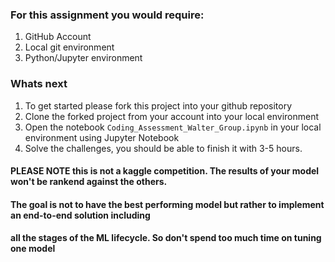 ### For this assignment you would require:
1. GitHub Account
2. Local git environment
3. Python/Jupyter environment

### Whats next
1. To get started please fork this project into your github repository
2. Clone the forked project from your account into your local environment
3. Open the notebook `Coding_Assessment_Walter_Group.ipynb` in your local environment using Jupyter Notebook
4. Solve the challenges, you should be able to finish it with 3-5 hours.


#### PLEASE NOTE this is not a kaggle competition. The results of your model won't be rankend against the others.
#### The goal is not to have the best performing model but rather to implement an end-to-end solution including 
#### all the stages of the ML lifecycle. So don't spend too much time on tuning one model
